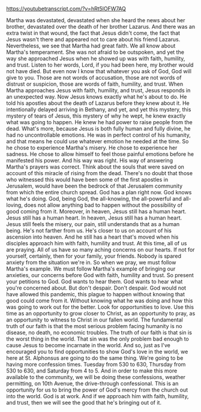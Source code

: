 https://youtubetranscript.com/?v=hRt5lOFW7AQ

 Martha was devastated, devastated when she heard the news about her brother, devastated over the death of her brother Lazarus. And there was an extra twist in that wound, the fact that Jesus didn't come, the fact that Jesus wasn't there and appeared not to care about his friend Lazarus. Nevertheless, we see that Martha had great faith. We all know about Martha's temperament. She was not afraid to be outspoken, and yet the way she approached Jesus when he showed up was with faith, humility, and trust. Listen to her words, Lord, if you had been here, my brother would not have died. But even now I know that whatever you ask of God, God will give to you. Those are not words of accusation, those are not words of distrust or suspicion, those are words of faith, humility, and trust. When Martha approaches Jesus with faith, humility, and trust, Jesus responds in an unexpected way. Now Jesus knows exactly what he's about to do. He told his apostles about the death of Lazarus before they knew about it. He intentionally delayed arriving in Bethany, and yet, and yet this mystery, this mystery of tears of Jesus, this mystery of why he wept, he knew exactly what was going to happen. He knew he had power to raise people from the dead. What's more, because Jesus is both fully human and fully divine, he had no uncontrollable emotions. He was in perfect control of his humanity, and that means he could use whatever emotion he needed at the time. So he chose to experience Martha's misery. He chose to experience her sadness. He chose to allow himself to feel those painful emotions before he manifested his power. And his way was right. His way of answering Martha's prayers was correct. Think about the souls that were saved on account of this miracle of rising from the dead. There's no doubt that those who witnessed this would have been some of the first apostles in Jerusalem, would have been the bedrock of that Jerusalem community from which the entire church spread. God has a plan right now. God knows what he's doing. God, being God, the all-knowing, the all-powerful and all-loving, does not allow anything bad to happen without the possibility of good coming from it. Moreover, in heaven, Jesus still has a human heart. Jesus still has a human heart. In heaven, Jesus still has a human heart. Jesus still feels the misery, our pain, still understands that as a human being. He's not farther from us. He's closer to us on account of his ascension into heaven. And he still has a heart that's moved when his disciples approach him with faith, humility and trust. At this time, all of us are praying. All of us have so many aching concerns on our hearts. If not for yourself, certainly, then for your family, your friends. Nobody is spared anxiety from the situation we're in. So when we pray, we must follow Martha's example. We must follow Martha's example of bringing our anxieties, our concerns before God with faith, humility and trust. So present your petitions to God. God wants to hear them. God wants to hear what you're concerned about. But don't despair. Don't despair. God would not have allowed this pandemic, this plague to happen without knowing that good could come from it. Without knowing what he was doing and how this was going to work out for the better. Look for opportunities to love. Use this time as an opportunity to grow closer to Christ, as an opportunity to pray, as an opportunity to witness to Christ in our fallen world. The fundamental truth of our faith is that the most serious problem facing humanity is no disease, no death, no economic troubles. The truth of our faith is that sin is the worst thing in the world. That sin was the only problem bad enough to cause Jesus to become incarnate in the world. And so, just as I've encouraged you to find opportunities to show God's love in the world, we here at St. Alphonsus are going to do the same thing. We're going to be having more confession times. Tuesday from 530 to 630, Thursday from 530 to 630, and Saturday from 4 to 5. And in order to make this more available to the community, we will be doing these confessions, weather permitting, on 10th Avenue, the drive-through confessional. This is an opportunity for us to bring the power of God's mercy from the church out into the world. God is at work. And if we approach him with faith, humility, and trust, then we will see the good that he's bringing out of it.